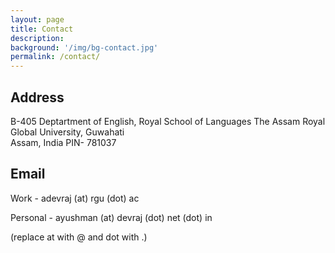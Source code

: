 ```yaml
---
layout: page
title: Contact 
description: 
background: '/img/bg-contact.jpg'
permalink: /contact/
---
```


## Address 

B-405
Deptartment of English, Royal School of Languages
The Assam Royal Global University, Guwahati  
Assam, India
PIN- 781037

## Email

Work - adevraj (at) rgu (dot) ac  
  
Personal - ayushman (at) devraj (dot) net (dot) in
  
(replace at with @ and dot with .)

